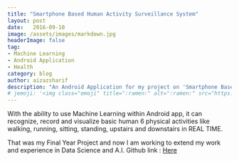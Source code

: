 ```yaml
---
title: "Smartphone Based Human Activity Surveillance System"
layout: post
date:   2016-09-10
image: /assets/images/markdown.jpg
headerImage: false
tag:
- Machine Learning
- Android Application
- Health
category: blog
author: aizazsharif
description: "An Android Application for my project on 'Smartphone Based Human Activity Surveillance System'. "
# jemoji: '<img class="emoji" title=":ramen:" alt=":ramen:" src="https://assets.github.com/images/icons/emoji/unicode/1f35c.png" height="20" width="20" align="absmiddle">'
---
```

With the ability to use Machine Learning within Android app, it can recognize, record and visualize basic human 6 physical activities like walking, running, sitting, standing, upstairs and downstairs in REAL TIME.

That was my Final Year Project and now I am working to extend my work and experience in Data Science and A.I.
Github link : [Here](https://github.com/AizazSharif/Apex-master-Final)

